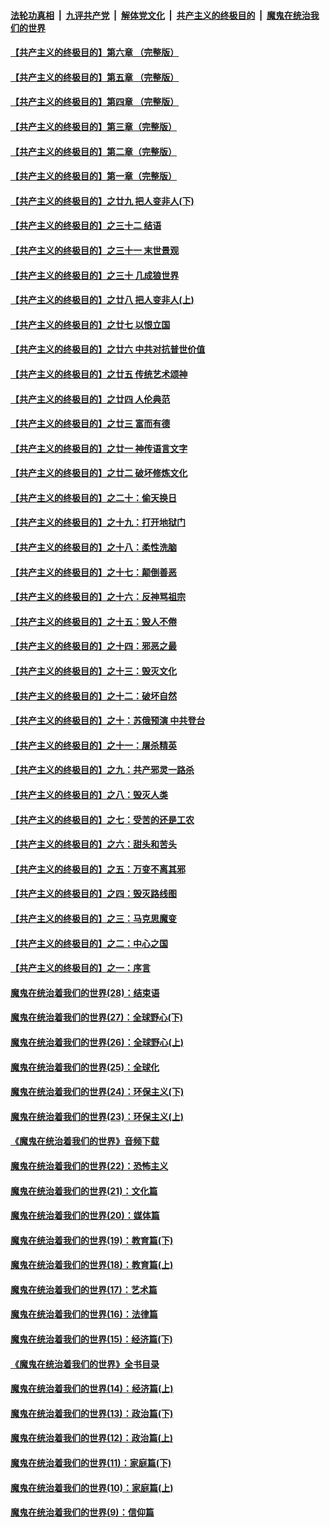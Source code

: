 ####  [法轮功真相](../../../../basic/blob/master/README.md?t=05071631) &nbsp;|&nbsp; [九评共产党](../../../../9ping.md/blob/master/README.md?t=05071631) &nbsp;|&nbsp; [解体党文化](../../../../jtdwh.md/blob/master/README.md?t=05071631)  &nbsp;|&nbsp; [共产主义的终极目的](../../../../gczydzjmd.md/blob/master/README.md?t=05071631) &nbsp;|&nbsp; [魔鬼在统治我们的世界](../../../../mgztzwmdsj.md/blob/master/README.md?t=05071631) 

#### [【共产主义的终极目的】第六章 （完整版）](../pages/nsc422/n11428913.md?t=05071631) 

#### [【共产主义的终极目的】第五章 （完整版）](../pages/nsc422/n11428912.md?t=05071631) 

#### [【共产主义的终极目的】第四章 （完整版）](../pages/nsc422/n11428907.md?t=05071631) 

#### [【共产主义的终极目的】第三章（完整版）](../pages/nsc422/n11428848.md?t=05071631) 

#### [【共产主义的终极目的】第二章（完整版）](../pages/nsc422/n11428831.md?t=05071631) 

#### [【共产主义的终极目的】第一章（完整版）](../pages/nsc422/n11417651.md?t=05071631) 

#### [【共产主义的终极目的】之廿九 把人变非人(下)](../pages/nsc422/n11344140.md?t=05071631) 

#### [【共产主义的终极目的】之三十二 结语](../pages/nsc422/n11360535.md?t=05071631) 

#### [【共产主义的终极目的】之三十一 末世景观](../pages/nsc422/n11351129.md?t=05071631) 

#### [【共产主义的终极目的】之三十 几成狼世界](../pages/nsc422/n11348280.md?t=05071631) 

#### [【共产主义的终极目的】之廿八 把人变非人(上)](../pages/nsc422/n11340492.md?t=05071631) 

#### [【共产主义的终极目的】之廿七 以恨立国](../pages/nsc422/n11336944.md?t=05071631) 

#### [【共产主义的终极目的】之廿六 中共对抗普世价值](../pages/nsc422/n11324785.md?t=05071631) 

#### [【共产主义的终极目的】之廿五 传统艺术颂神](../pages/nsc422/n11296396.md?t=05071631) 

#### [【共产主义的终极目的】之廿四 人伦典范](../pages/nsc422/n11296397.md?t=05071631) 

#### [【共产主义的终极目的】之廿三 富而有德](../pages/nsc422/n11283598.md?t=05071631) 

#### [【共产主义的终极目的】之廿一 神传语言文字](../pages/nsc422/n11263265.md?t=05071631) 

#### [【共产主义的终极目的】之廿二 破坏修炼文化](../pages/nsc422/n11245728.md?t=05071631) 

#### [【共产主义的终极目的】之二十：偷天换日](../pages/nsc422/n11238846.md?t=05071631) 

#### [【共产主义的终极目的】之十九：打开地狱门](../pages/nsc422/n11206376.md?t=05071631) 

#### [【共产主义的终极目的】之十八：柔性洗脑](../pages/nsc422/n11199994.md?t=05071631) 

#### [【共产主义的终极目的】之十七：颠倒善恶](../pages/nsc422/n11179782.md?t=05071631) 

#### [【共产主义的终极目的】之十六：反神骂祖宗](../pages/nsc422/n11166798.md?t=05071631) 

#### [【共产主义的终极目的】之十五：毁人不倦](../pages/nsc422/n11166792.md?t=05071631) 

#### [【共产主义的终极目的】之十四：邪恶之最](../pages/nsc422/n11150249.md?t=05071631) 

#### [【共产主义的终极目的】之十三：毁灭文化](../pages/nsc422/n11135227.md?t=05071631) 

#### [【共产主义的终极目的】之十二：破坏自然](../pages/nsc422/n11135214.md?t=05071631) 

#### [【共产主义的终极目的】之十：苏俄预演 中共登台](../pages/nsc422/n11118424.md?t=05071631) 

#### [【共产主义的终极目的】之十一：屠杀精英](../pages/nsc422/n11118442.md?t=05071631) 

#### [【共产主义的终极目的】之九：共产邪灵一路杀](../pages/nsc422/n11114139.md?t=05071631) 

#### [【共产主义的终极目的】之八：毁灭人类](../pages/nsc422/n11108503.md?t=05071631) 

#### [【共产主义的终极目的】之七：受苦的还是工农](../pages/nsc422/n11101809.md?t=05071631) 

#### [【共产主义的终极目的】之六：甜头和苦头](../pages/nsc422/n11096971.md?t=05071631) 

#### [【共产主义的终极目的】之五：万变不离其邪](../pages/nsc422/n11091285.md?t=05071631) 

#### [【共产主义的终极目的】之四：毁灭路线图](../pages/nsc422/n11086284.md?t=05071631) 

#### [【共产主义的终极目的】之三：马克思魔变](../pages/nsc422/n11061941.md?t=05071631) 

#### [【共产主义的终极目的】之二：中心之国](../pages/nsc422/n11047728.md?t=05071631) 

#### [【共产主义的终极目的】之一：序言](../pages/nsc422/n11086077.md?t=05071631) 

#### [魔鬼在统治着我们的世界(28)：结束语](../pages/nsc422/n10936246.md?t=05071631) 

#### [魔鬼在统治着我们的世界(27)：全球野心(下)](../pages/nsc422/n10928319.md?t=05071631) 

#### [魔鬼在统治着我们的世界(26)：全球野心(上)](../pages/nsc422/n10900318.md?t=05071631) 

#### [魔鬼在统治着我们的世界(25)：全球化](../pages/nsc422/n10788205.md?t=05071631) 

#### [魔鬼在统治着我们的世界(24)：环保主义(下)](../pages/nsc422/n10695307.md?t=05071631) 

#### [魔鬼在统治着我们的世界(23)：环保主义(上)](../pages/nsc422/n10688613.md?t=05071631) 

#### [《魔鬼在统治着我们的世界》音频下载](../pages/nsc422/n10635553.md?t=05071631) 

#### [魔鬼在统治着我们的世界(22)：恐怖主义](../pages/nsc422/n10614727.md?t=05071631) 

#### [魔鬼在统治着我们的世界(21)：文化篇](../pages/nsc422/n10597706.md?t=05071631) 

#### [魔鬼在统治着我们的世界(20)：媒体篇](../pages/nsc422/n10586579.md?t=05071631) 

#### [魔鬼在统治着我们的世界(19)：教育篇(下)](../pages/nsc422/n10564808.md?t=05071631) 

#### [魔鬼在统治着我们的世界(18)：教育篇(上)](../pages/nsc422/n10526970.md?t=05071631) 

#### [魔鬼在统治着我们的世界(17)：艺术篇](../pages/nsc422/n10499093.md?t=05071631) 

#### [魔鬼在统治着我们的世界(16)：法律篇](../pages/nsc422/n10485969.md?t=05071631) 

#### [魔鬼在统治着我们的世界(15)：经济篇(下)](../pages/nsc422/n10469975.md?t=05071631) 

#### [《魔鬼在统治着我们的世界》全书目录](../pages/nsc422/n10464261.md?t=05071631) 

#### [魔鬼在统治着我们的世界(14)：经济篇(上)](../pages/nsc422/n10457370.md?t=05071631) 

#### [魔鬼在统治着我们的世界(13)：政治篇(下)](../pages/nsc422/n10448270.md?t=05071631) 

#### [魔鬼在统治着我们的世界(12)：政治篇(上)](../pages/nsc422/n10444576.md?t=05071631) 

#### [魔鬼在统治着我们的世界(11)：家庭篇(下)](../pages/nsc422/n10440961.md?t=05071631) 

#### [魔鬼在统治着我们的世界(10)：家庭篇(上)](../pages/nsc422/n10435448.md?t=05071631) 

#### [魔鬼在统治着我们的世界(9)：信仰篇](../pages/nsc422/n10432159.md?t=05071631) 

